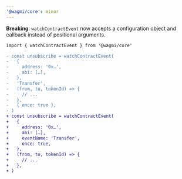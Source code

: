 ```yaml
---
'@wagmi/core': minor
---
```


**Breaking**: `watchContractEvent` now accepts a configuration object and callback instead of positional arguments.

```diff
import { watchContractEvent } from '@wagmi/core'

- const unsubscribe = watchContractEvent(
-   {
-     address: '0x…',
-     abi: […],
-   },
-   'Transfer',
-   (from, to, tokenId) => {
-     // ...
-   },
-   { once: true },
- )
+ const unsubscribe = watchContractEvent(
+   {
+     address: '0x…',
+     abi: […],
+     eventName: 'Transfer',
+     once: true,
+   },
+   (from, to, tokenId) => {
+     // ...
+   },
+ )
```
